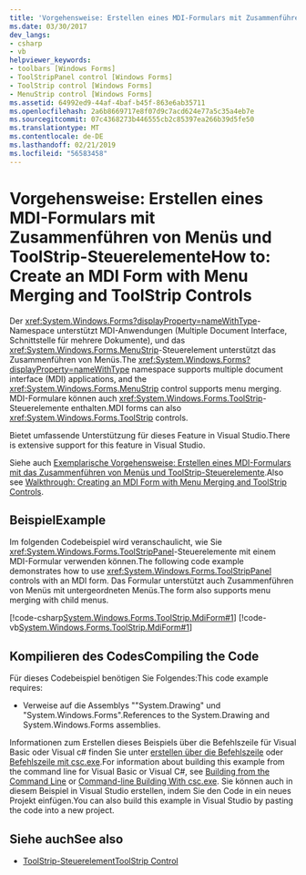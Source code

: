 ```yaml
---
title: 'Vorgehensweise: Erstellen eines MDI-Formulars mit Zusammenführen von Menüs und ToolStrip-Steuerelemente'
ms.date: 03/30/2017
dev_langs:
- csharp
- vb
helpviewer_keywords:
- toolbars [Windows Forms]
- ToolStripPanel control [Windows Forms]
- ToolStrip control [Windows Forms]
- MenuStrip control [Windows Forms]
ms.assetid: 64992ed9-44af-4baf-b45f-863e6ab35711
ms.openlocfilehash: 2a6b8669717e8f07d9c7acd624e77a5c35a4eb7e
ms.sourcegitcommit: 07c4368273b446555cb2c85397ea266b39d5fe50
ms.translationtype: MT
ms.contentlocale: de-DE
ms.lasthandoff: 02/21/2019
ms.locfileid: "56583458"
---
```

# <a name="how-to-create-an-mdi-form-with-menu-merging-and-toolstrip-controls"></a><span data-ttu-id="8bcde-102">Vorgehensweise: Erstellen eines MDI-Formulars mit Zusammenführen von Menüs und ToolStrip-Steuerelemente</span><span class="sxs-lookup"><span data-stu-id="8bcde-102">How to: Create an MDI Form with Menu Merging and ToolStrip Controls</span></span>
<span data-ttu-id="8bcde-103">Der <xref:System.Windows.Forms?displayProperty=nameWithType>-Namespace unterstützt MDI-Anwendungen (Multiple Document Interface, Schnittstelle für mehrere Dokumente), und das <xref:System.Windows.Forms.MenuStrip>-Steuerelement unterstützt das Zusammenführen von Menüs.</span><span class="sxs-lookup"><span data-stu-id="8bcde-103">The <xref:System.Windows.Forms?displayProperty=nameWithType> namespace supports multiple document interface (MDI) applications, and the <xref:System.Windows.Forms.MenuStrip> control supports menu merging.</span></span> <span data-ttu-id="8bcde-104">MDI-Formulare können auch <xref:System.Windows.Forms.ToolStrip>-Steuerelemente enthalten.</span><span class="sxs-lookup"><span data-stu-id="8bcde-104">MDI forms can also <xref:System.Windows.Forms.ToolStrip> controls.</span></span>  
  
 <span data-ttu-id="8bcde-105">Bietet umfassende Unterstützung für dieses Feature in Visual Studio.</span><span class="sxs-lookup"><span data-stu-id="8bcde-105">There is extensive support for this feature in Visual Studio.</span></span>  
  
 <span data-ttu-id="8bcde-106">Siehe auch [Exemplarische Vorgehensweise: Erstellen eines MDI-Formulars mit das Zusammenführen von Menüs und ToolStrip-Steuerelemente](walkthrough-creating-an-mdi-form-with-menu-merging-and-toolstrip-controls.md).</span><span class="sxs-lookup"><span data-stu-id="8bcde-106">Also see [Walkthrough: Creating an MDI Form with Menu Merging and ToolStrip Controls](walkthrough-creating-an-mdi-form-with-menu-merging-and-toolstrip-controls.md).</span></span>  
  
## <a name="example"></a><span data-ttu-id="8bcde-107">Beispiel</span><span class="sxs-lookup"><span data-stu-id="8bcde-107">Example</span></span>  
 <span data-ttu-id="8bcde-108">Im folgenden Codebeispiel wird veranschaulicht, wie Sie <xref:System.Windows.Forms.ToolStripPanel>-Steuerelemente mit einem MDI-Formular verwenden können.</span><span class="sxs-lookup"><span data-stu-id="8bcde-108">The following code example demonstrates how to use <xref:System.Windows.Forms.ToolStripPanel> controls with an MDI form.</span></span> <span data-ttu-id="8bcde-109">Das Formular unterstützt auch Zusammenführen von Menüs mit untergeordneten Menüs.</span><span class="sxs-lookup"><span data-stu-id="8bcde-109">The form also supports menu merging with child menus.</span></span>  
  
 [!code-csharp[System.Windows.Forms.ToolStrip.MdiForm#1](../../../../samples/snippets/csharp/VS_Snippets_Winforms/System.Windows.Forms.ToolStrip.MdiForm/CS/Form1.cs#1)]
 [!code-vb[System.Windows.Forms.ToolStrip.MdiForm#1](../../../../samples/snippets/visualbasic/VS_Snippets_Winforms/System.Windows.Forms.ToolStrip.MdiForm/VB/Form1.vb#1)]  
  
## <a name="compiling-the-code"></a><span data-ttu-id="8bcde-110">Kompilieren des Codes</span><span class="sxs-lookup"><span data-stu-id="8bcde-110">Compiling the Code</span></span>  
 <span data-ttu-id="8bcde-111">Für dieses Codebeispiel benötigen Sie Folgendes:</span><span class="sxs-lookup"><span data-stu-id="8bcde-111">This code example requires:</span></span>  
  
-   <span data-ttu-id="8bcde-112">Verweise auf die Assemblys ""System.Drawing" und "System.Windows.Forms".</span><span class="sxs-lookup"><span data-stu-id="8bcde-112">References to the System.Drawing and System.Windows.Forms assemblies.</span></span>  
  
 <span data-ttu-id="8bcde-113">Informationen zum Erstellen dieses Beispiels über die Befehlszeile für Visual Basic oder Visual c# finden Sie unter [erstellen über die Befehlszeile](../../../visual-basic/reference/command-line-compiler/building-from-the-command-line.md) oder [Befehlszeile mit csc.exe](../../../csharp/language-reference/compiler-options/command-line-building-with-csc-exe.md).</span><span class="sxs-lookup"><span data-stu-id="8bcde-113">For information about building this example from the command line for Visual Basic or Visual C#, see [Building from the Command Line](../../../visual-basic/reference/command-line-compiler/building-from-the-command-line.md) or [Command-line Building With csc.exe](../../../csharp/language-reference/compiler-options/command-line-building-with-csc-exe.md).</span></span> <span data-ttu-id="8bcde-114">Sie können auch in diesem Beispiel in Visual Studio erstellen, indem Sie den Code in ein neues Projekt einfügen.</span><span class="sxs-lookup"><span data-stu-id="8bcde-114">You can also build this example in Visual Studio by pasting the code into a new project.</span></span>  
  
## <a name="see-also"></a><span data-ttu-id="8bcde-115">Siehe auch</span><span class="sxs-lookup"><span data-stu-id="8bcde-115">See also</span></span>
- [<span data-ttu-id="8bcde-116">ToolStrip-Steuerelement</span><span class="sxs-lookup"><span data-stu-id="8bcde-116">ToolStrip Control</span></span>](../../../../docs/framework/winforms/controls/toolstrip-control-windows-forms.md)
